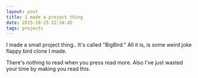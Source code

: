 ```yaml
---
layout: post
title: I made a project thing
date: 2015-10-25 22:34:45
tags: projects
---
```

I made a small project thing.. It's called "BigBird." All it is, is some weird joke flappy bird clone I made.

There's nothing to read when you press read more. Also I've just wasted your time by making you read this.
